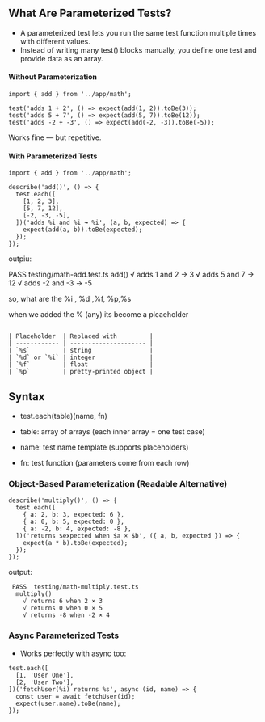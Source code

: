 ## What Are Parameterized Tests?

- A parameterized test lets you run the same test function multiple times with different values.
- Instead of writing many test() blocks manually, you define one test and provide data as an array.

#### Without Parameterization 

```
import { add } from '../app/math';

test('adds 1 + 2', () => expect(add(1, 2)).toBe(3));
test('adds 5 + 7', () => expect(add(5, 7)).toBe(12));
test('adds -2 + -3', () => expect(add(-2, -3)).toBe(-5));
```

Works fine — but repetitive.

#### With Parameterized Tests

```
import { add } from '../app/math';

describe('add()', () => {
  test.each([
    [1, 2, 3],
    [5, 7, 12],
    [-2, -3, -5],
  ])('adds %i and %i → %i', (a, b, expected) => {
    expect(add(a, b)).toBe(expected);
  });
});

```

outpiu:

 PASS  testing/math-add.test.ts
  add()
    √ adds 1 and 2 → 3
    √ adds 5 and 7 → 12
    √ adds -2 and -3 → -5


so, what are the %i , %d ,%f, %p,%s

when we added the % (any) its become a plcaeholder

```

| Placeholder  | Replaced with         |
| ------------ | --------------------- |
| `%s`         | string                |
| `%d` or `%i` | integer               |
| `%f`         | float                 |
| `%p`         | pretty-printed object |

```
## Syntax

- test.each(table)(name, fn)

- table: array of arrays (each inner array = one test case)

- name: test name template (supports placeholders)

- fn: test function (parameters come from each row)


### Object-Based Parameterization (Readable Alternative)

```
describe('multiply()', () => {
  test.each([
    { a: 2, b: 3, expected: 6 },
    { a: 0, b: 5, expected: 0 },
    { a: -2, b: 4, expected: -8 },
  ])('returns $expected when $a × $b', ({ a, b, expected }) => {
    expect(a * b).toBe(expected);
  });
});

```

output:

```
 PASS  testing/math-multiply.test.ts
  multiply()
    √ returns 6 when 2 × 3
    √ returns 0 when 0 × 5
    √ returns -8 when -2 × 4

```

### Async Parameterized Tests
- Works perfectly with async too:

```
test.each([
  [1, 'User One'],
  [2, 'User Two'],
])('fetchUser(%i) returns %s', async (id, name) => {
  const user = await fetchUser(id);
  expect(user.name).toBe(name);
});


```


